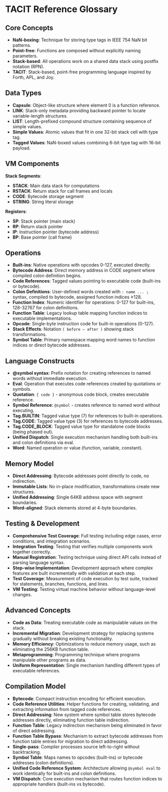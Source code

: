 # TACIT Reference Glossary

## Core Concepts

- **NaN-boxing**: Technique for storing type tags in IEEE 754 NaN bit patterns.
- **Point-free**: Functions are composed without explicitly naming parameters.
- **Stack-based**: All operations work on a shared data stack using postfix notation (RPN).
- **TACIT**: Stack-based, point-free programming language inspired by Forth, APL, and Joy.

## Data Types

- **Capsule**: Object-like structure where element 0 is a function reference.
- **LINK**: Stack-only metadata providing backward pointer to locate variable-length structures.
- **LIST**: Length-prefixed compound structure containing sequence of simple values.
- **Simple Values**: Atomic values that fit in one 32-bit stack cell with type tag.
- **Tagged Values**: NaN-boxed values combining 6-bit type tag with 16-bit payload.

## VM Components

**Stack Segments**:
- **STACK**: Main data stack for computations
- **RSTACK**: Return stack for call frames and locals
- **CODE**: Bytecode storage segment  
- **STRING**: String literal storage

**Registers**:
- **SP**: Stack pointer (main stack)
- **RP**: Return stack pointer  
- **IP**: Instruction pointer (bytecode address)
- **BP**: Base pointer (call frame)

## Operations

- **Built-ins**: Native operations with opcodes 0-127, executed directly.
- **Bytecode Address**: Direct memory address in CODE segment where compiled colon definition begins.
- **Code References**: Tagged values pointing to executable code (built-ins or bytecode).
- **Colon Definitions**: User-defined words created with `: name ... ;` syntax, compiled to bytecode, assigned function indices ≥128.
- **Function Index**: Numeric identifier for operations: 0-127 for built-ins, 128-32767 for colon definitions.
- **Function Table**: Legacy lookup table mapping function indices to executable implementations.
- **Opcode**: Single-byte instruction code for built-in operations (0-127).
- **Stack Effects**: Notation `( before — after )` showing stack transformations.
- **Symbol Table**: Primary namespace mapping word names to function indices or direct bytecode addresses.

## Language Constructs

- **@symbol syntax**: Prefix notation for creating references to named words without immediate execution.
- **Eval**: Operation that executes code references created by quotations or symbols.
- **Quotation**: `{ code }` - anonymous code block, creates executable reference.
- **Symbol Reference**: `@symbol` - creates reference to named word without executing.
- **Tag.BUILTIN**: Tagged value type (7) for references to built-in operations.
- **Tag.CODE**: Tagged value type (3) for references to bytecode addresses.
- **Tag.CODE_BLOCK**: Tagged value type for standalone code blocks (being phased out).
- **Unified Dispatch**: Single execution mechanism handling both built-ins and colon definitions via eval.
- **Word**: Named operation or value (function, variable, constant).

## Memory Model

- **Direct Addressing**: Bytecode addresses point directly to code, no indirection.
- **Immutable Lists**: No in-place modification, transformations create new structures.
- **Unified Addressing**: Single 64KB address space with segment boundaries.
- **Word-aligned**: Stack elements stored at 4-byte boundaries.

## Testing & Development

- **Comprehensive Test Coverage**: Full testing including edge cases, error conditions, and integration scenarios.
- **Integration Testing**: Testing that verifies multiple components work together correctly.
- **Manual Registration**: Testing technique using direct API calls instead of parsing language syntax.
- **Step-wise Implementation**: Development approach where complex features are built incrementally with validation at each step.
- **Test Coverage**: Measurement of code execution by test suite, tracked for statements, branches, functions, and lines.
- **VM Testing**: Testing virtual machine behavior without language-level changes.

## Advanced Concepts

- **Code as Data**: Treating executable code as manipulable values on the stack.
- **Incremental Migration**: Development strategy for replacing systems gradually without breaking existing functionality.
- **Memory Efficiency**: Optimizations to reduce memory usage, such as eliminating the 256KB function table.
- **Metaprogramming**: Programming technique where programs manipulate other programs as data.
- **Uniform Representation**: Single mechanism handling different types of executable references.

## Compilation Model

- **Bytecode**: Compact instruction encoding for efficient execution.
- **Code Reference Utilities**: Helper functions for creating, validating, and extracting information from tagged code references.
- **Direct Addressing**: New system where symbol table stores bytecode addresses directly, eliminating function table indirection.
- **Function Table**: Legacy indirection mechanism being eliminated in favor of direct addressing.
- **Function Table Bypass**: Mechanism to extract bytecode addresses from function table entries for migration to direct addressing.
- **Single-pass**: Compiler processes source left-to-right without backtracking.
- **Symbol Table**: Maps names to opcodes (built-ins) or bytecode addresses (colon definitions).
- **Unified Code Reference System**: Architecture allowing `@symbol eval` to work identically for built-ins and colon definitions.
- **VM Dispatch**: Core execution mechanism that routes function indices to appropriate handlers (built-ins vs bytecode).
